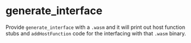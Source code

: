 # generate_interface

Provide `generate_interface` with a `.wasm` and it will print out host function stubs and `addHostFunction` code for the interfacing with that `.wasm` binary.
